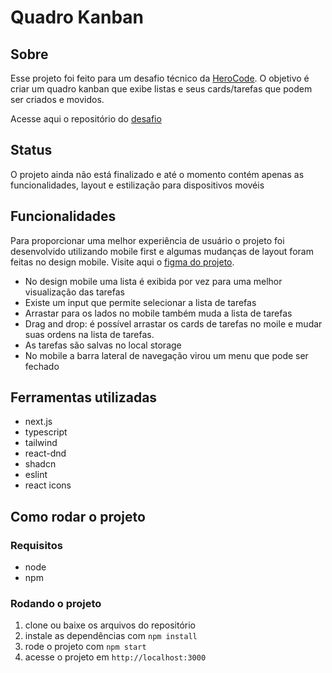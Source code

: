# Quadro Kanban

## Sobre

Esse projeto foi feito para um desafio técnico da [HeroCode](https://github.com/HeroCodeBR/). O objetivo é criar um quadro kanban que exibe listas e seus cards/tarefas que podem ser criados e movidos.

Acesse aqui o repositório do [desafio](https://github.com/HeroCodeBR/01-tech-challenge)

## Status

O projeto ainda não está finalizado e até o momento contém apenas as funcionalidades, layout e estilização para dispositivos movéis

## Funcionalidades

Para proporcionar uma melhor experiência de usuário o projeto foi desenvolvido utilizando mobile first e algumas mudanças de layout foram feitas no design mobile. Visite aqui o [figma do projeto](https://www.figma.com/file/0TAp62K2aCp76PMgUmRJd4/Tech-Challenge-Hero-Code-(Copy)?type=design&node-id=1%3A968&mode=design&t=OdHMkGs8oFIjJcrL-1).

- No design mobile uma lista é exibida por vez para uma melhor visualização das tarefas
- Existe um input que permite selecionar a lista de tarefas
- Arrastar para os lados no mobile também muda a lista de tarefas
- Drag and drop: é possível arrastar os cards de tarefas no moile e mudar suas ordens na lista de tarefas.
- As tarefas são salvas no local storage
- No mobile a barra lateral de navegação virou um menu que pode ser fechado

## Ferramentas utilizadas

- next.js
- typescript
- tailwind
- react-dnd
- shadcn
- eslint
- react icons

## Como rodar o projeto

### Requisitos

- node
- npm

### Rodando o projeto

1. clone ou baixe os arquivos do repositório
2. instale as dependências com `npm install`
3. rode o projeto com `npm start`
4. acesse o projeto em `http://localhost:3000`
